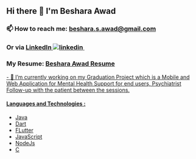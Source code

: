 <h2> Hi there 👋 I'm Beshara Awad </h2>
<h3> 📫 How to reach me: <a href = "mailto: beshara.s.awad@gmail.com"> beshara.s.awad@gmail.com</a> </h3>
<h3> Or via <a href="https://www.linkedin.com/in/beshara-awad-041723214/"> LinkedIn 
    <img src="https://i.stack.imgur.com/gVE0j.png" alt="linkedin"> </a> &nbsp;</h3>
<h3> My Resume: <a href= "https://drive.google.com/drive/u/0/folders/11muVP2RTqhMOKWaUs0jX5ByDZCncZHEn">Beshara Awad Resume</h3>
- 🔭 I’m currently working on my Graduation Project which is a Mobile and Web Application for Mental Health Support for end users, Psychiatrist Follow-up with the patient between the sessions.
<h4>Languages and Technologies :</h4>
<ul>
<li> Java </li> 
<li> Dart </li> 
<li> FLutter </li>
<li> JavaScript </li>
<li> NodeJs </li>
<li> C </li>
</ul>

<!--
**BesharaSafwat/BesharaSAfwat** is a ✨ _special_ ✨ repository because its `README.md` (this file) appears on your GitHub profile.
Here are some ideas to get you started:
- 🔭 I’m currently working on ...
- 🌱 I’m currently learning ...
- 👯 I’m looking to collaborate on ...
- 🤔 I’m looking for help with ...
- 💬 Ask me about ...
- 📫 How to reach me: ...
- 😄 Pronouns: ...
- ⚡ Fun fact: ...
-->
